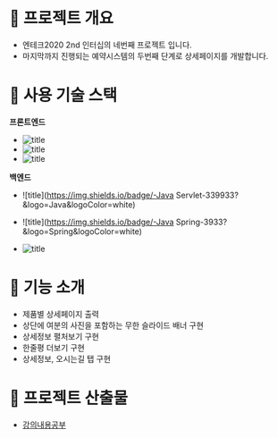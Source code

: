 # 🐼 프로젝트 개요

- 엔테크2020 2nd 인터십의 네번째 프로젝트 입니다.
- 마지막까지 진행되는 예약시스템의 두번째 단계로 상세페이지를 개발합니다.



# 🐶 사용 기술 스택

**프론트엔드**

- ![title](https://img.shields.io/badge/-HTML5-E8E8E8?&logo=html5&logoColor=white)
- ![title](https://img.shields.io/badge/-CSS-1572B6?&logo=CSS3&logoColor=white)
- ![title](https://img.shields.io/badge/-JavaScript-135273?&logo=JavaScript&logoColor=white)

**백엔드**

- ![title](https://img.shields.io/badge/-Java Servlet-339933?&logo=Java&logoColor=white)

- ![title](https://img.shields.io/badge/-Java Spring-3933?&logo=Spring&logoColor=white)
- ![title](https://img.shields.io/badge/-MySQL-312473?&logo=MySQL&logoColor=white)

# 🐹 기능 소개

- 제품별 상세페이지 출력
- 상단에 여분의 사진을 포함하는 무한 슬라이드 배너 구현
- 상세정보 펼처보기 구현
- 한줄평 더보기 구현
- 상세정보, 오시는길 탭 구현




# 🐻 프로젝트 산출물
- [강의내용공부](https://gitlab.edwith.org/nts-2020-2nd-team3/cho_hyun_wook/wikis/lecture04)

